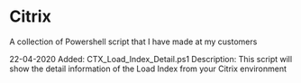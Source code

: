 # Citrix
A collection of Powershell script that I have made at my customers

22-04-2020
Added: CTX_Load_Index_Detail.ps1
Description: This script will show the detail information of the Load Index from your Citrix environment
